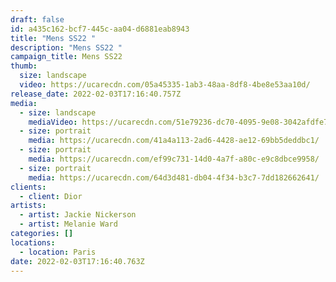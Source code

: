 ```yaml
---
draft: false
id: a435c162-bcf7-445c-aa04-d6881eab8943
title: "Mens SS22 "
description: "Mens SS22 "
campaign_title: Mens SS22
thumb:
  size: landscape
  video: https://ucarecdn.com/05a45335-1ab3-48aa-8df8-4be8e53aa10d/
release_date: 2022-02-03T17:16:40.757Z
media:
  - size: landscape
    mediaVideo: https://ucarecdn.com/51e79236-dc70-4095-9e08-3042afdfe76b/
  - size: portrait
    media: https://ucarecdn.com/41a4a113-2ad6-4428-ae12-69bb5deddbc1/
  - size: portrait
    media: https://ucarecdn.com/ef99c731-14d0-4a7f-a80c-e9c8dbce9958/
  - size: portrait
    media: https://ucarecdn.com/64d3d481-db04-4f34-b3c7-7dd182662641/
clients:
  - client: Dior
artists:
  - artist: Jackie Nickerson
  - artist: Melanie Ward
categories: []
locations:
  - location: Paris
date: 2022-02-03T17:16:40.763Z
---
```

